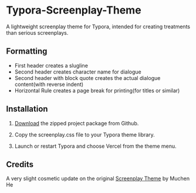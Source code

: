 # Typora-Screenplay-Theme
A lightweight screenplay theme for Typora, intended for creating treatments than serious screenplays.

## Formatting

- First header creates a slugline
- Second header creates character name for dialogue
- Second header with block quote creates the actual dialogue content(with reverse indent)
- Horizontal Rule creates a page break for printing(for titles or similar)

## Installation

1. [Download](https://github.com/pranavgn/Typora-Screenplay-Theme) the zipped project package from Github.

2. Copy the screenplay.css file to your Typora theme library.

3. Launch or restart Typora and choose Vercel from the theme menu.

## Credits

A very slight cosmetic update on the original [Screenplay Theme](https://gist.github.com/FSXAC/22dbc604c57d4aa7725fc1239e3a11c5) by Muchen He
